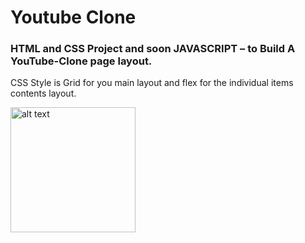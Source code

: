 # Youtube Clone

### HTML and CSS Project and soon JAVASCRIPT – to Build A YouTube-Clone page layout.

CSS Style is Grid for you main layout and flex for the individual items contents layout.

<img src="./home/user/app/Assignments/youtube-clone/images/youtube-channel.png" alt="alt text" width="200"/>



